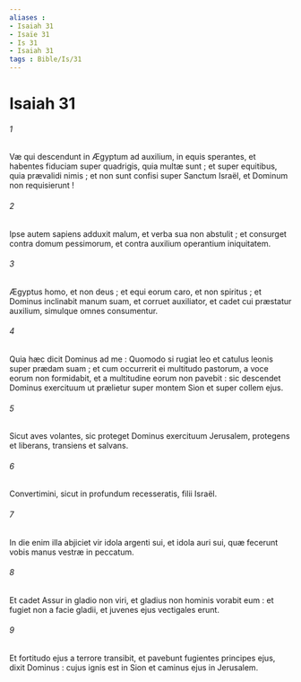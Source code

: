 ```yaml
---
aliases : 
- Isaiah 31
- Isaïe 31
- Is 31
- Isaiah 31
tags : Bible/Is/31
---
```


# Isaiah 31

###### 1
Væ qui descendunt in Ægyptum ad auxilium, in equis sperantes, et habentes fiduciam super quadrigis, quia multæ sunt ; et super equitibus, quia prævalidi nimis ; et non sunt confisi super Sanctum Israël, et Dominum non requisierunt !
###### 2
Ipse autem sapiens adduxit malum, et verba sua non abstulit ; et consurget contra domum pessimorum, et contra auxilium operantium iniquitatem.
###### 3
Ægyptus homo, et non deus ; et equi eorum caro, et non spiritus ; et Dominus inclinabit manum suam, et corruet auxiliator, et cadet cui præstatur auxilium, simulque omnes consumentur.
###### 4
Quia hæc dicit Dominus ad me : Quomodo si rugiat leo et catulus leonis super prædam suam ; et cum occurrerit ei multitudo pastorum, a voce eorum non formidabit, et a multitudine eorum non pavebit : sic descendet Dominus exercituum ut prælietur super montem Sion et super collem ejus.
###### 5
Sicut aves volantes, sic proteget Dominus exercituum Jerusalem, protegens et liberans, transiens et salvans.
###### 6
Convertimini, sicut in profundum recesseratis, filii Israël.
###### 7
In die enim illa abjiciet vir idola argenti sui, et idola auri sui, quæ fecerunt vobis manus vestræ in peccatum.
###### 8
Et cadet Assur in gladio non viri, et gladius non hominis vorabit eum : et fugiet non a facie gladii, et juvenes ejus vectigales erunt.
###### 9
Et fortitudo ejus a terrore transibit, et pavebunt fugientes principes ejus, dixit Dominus : cujus ignis est in Sion et caminus ejus in Jerusalem.
